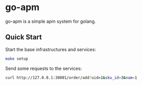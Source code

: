 # go-apm

go-apm is a simple apm system for golang.

## Quick Start

Start the base infrastructures and services:

```bash
make setup
```

Send some requests to the services:

```bash
curl http://127.0.0.1:30001/order/add?uid=1&sku_id=3&num=1
```

